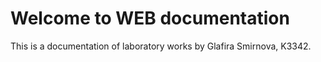 # Welcome to WEB documentation

This is a documentation of laboratory works by Glafira Smirnova, K3342.

